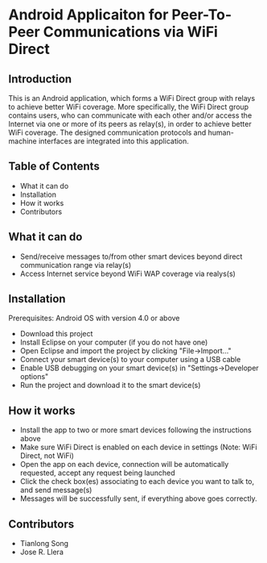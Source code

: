 Android Applicaiton for Peer-To-Peer Communications via WiFi Direct
===================================================================

## Introduction
This is an Android application, which forms a WiFi Direct group with relays to achieve better WiFi coverage. More specifically, the WiFi Direct group contains users, who can communicate with each other and/or access the Internet via one or more of its peers as relay(s), in order to achieve better WiFi coverage. The designed communication protocols and human-machine interfaces are integrated into this application.

## Table of Contents
* What it can do
* Installation
* How it works
* Contributors

## What it can do
* Send/receive messages to/from other smart devices beyond direct communication range via relay(s)
* Access Internet service beyond WiFi WAP coverage via realys(s)

## Installation
Prerequisites: Android OS with version 4.0 or above
* Download this project
* Install Eclipse on your computer (if you do not have one) 
* Open Eclipse and import the project by clicking "File->Import..."
* Connect your smart device(s) to your computer using a USB cable
* Enable USB debugging on your smart device(s) in "Settings->Developer options"
* Run the project and download it to the smart device(s)

## How it works
* Install the app to two or more smart devices following the instructions above
* Make sure WiFi Direct is enabled on each device in settings (Note: WiFi Direct, not WiFi)
* Open the app on each device, connection will be automatically requested, accept any request being launched
* Click the check box(es) associating to each device you want to talk to, and send message(s)
* Messages will be successfully sent, if everything above goes correctly.

## Contributors
* Tianlong Song
* Jose R. Llera
